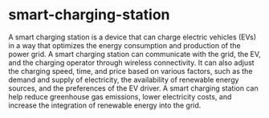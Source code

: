 # smart-charging-station
A smart charging station is a device that can charge electric vehicles (EVs) in a way that optimizes the energy consumption and production of the power grid. A smart charging station can communicate with the grid, the EV, and the charging operator through wireless connectivity. It can also adjust the charging speed, time, and price based on various factors, such as the demand and supply of electricity, the availability of renewable energy sources, and the preferences of the EV driver. A smart charging station can help reduce greenhouse gas emissions, lower electricity costs, and increase the integration of renewable energy into the grid.
